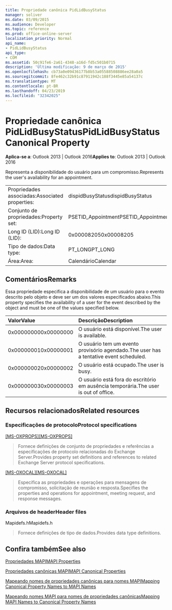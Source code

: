 ```yaml
---
title: Propriedade canônica PidLidBusyStatus
manager: soliver
ms.date: 03/09/2015
ms.audience: Developer
ms.topic: reference
ms.prod: office-online-server
localization_priority: Normal
api_name:
- PidLidBusyStatus
api_type:
- COM
ms.assetid: 50c91fe6-2a61-4348-a16d-fd5c501b0715
description: 'Última modificação: 9 de março de 2015'
ms.openlocfilehash: cb73a0e09436177b8b53a05588508886ee28a0a5
ms.sourcegitcommit: 8fe462c32b91c87911942c188f3445e85a54137c
ms.translationtype: MT
ms.contentlocale: pt-BR
ms.lasthandoff: 04/23/2019
ms.locfileid: "32342025"
---
```

# <a name="pidlidbusystatus-canonical-property"></a><span data-ttu-id="df1d0-103">Propriedade canônica PidLidBusyStatus</span><span class="sxs-lookup"><span data-stu-id="df1d0-103">PidLidBusyStatus Canonical Property</span></span>

  
  
<span data-ttu-id="df1d0-104">**Aplica-se a**: Outlook 2013 | Outlook 2016</span><span class="sxs-lookup"><span data-stu-id="df1d0-104">**Applies to**: Outlook 2013 | Outlook 2016</span></span> 
  
<span data-ttu-id="df1d0-105">Representa a disponibilidade do usuário para um compromisso.</span><span class="sxs-lookup"><span data-stu-id="df1d0-105">Represents the user's availability for an appointment.</span></span>
  
|||
|:-----|:-----|
|<span data-ttu-id="df1d0-106">Propriedades associadas:</span><span class="sxs-lookup"><span data-stu-id="df1d0-106">Associated properties:</span></span>  <br/> |<span data-ttu-id="df1d0-107">dispidBusyStatus</span><span class="sxs-lookup"><span data-stu-id="df1d0-107">dispidBusyStatus</span></span>  <br/> |
|<span data-ttu-id="df1d0-108">Conjunto de propriedades:</span><span class="sxs-lookup"><span data-stu-id="df1d0-108">Property set:</span></span>  <br/> |<span data-ttu-id="df1d0-109">PSETID_Appointment</span><span class="sxs-lookup"><span data-stu-id="df1d0-109">PSETID_Appointment</span></span>  <br/> |
|<span data-ttu-id="df1d0-110">Long ID (LID):</span><span class="sxs-lookup"><span data-stu-id="df1d0-110">Long ID (LID):</span></span>  <br/> |<span data-ttu-id="df1d0-111">0x00008205</span><span class="sxs-lookup"><span data-stu-id="df1d0-111">0x00008205</span></span>  <br/> |
|<span data-ttu-id="df1d0-112">Tipo de dados:</span><span class="sxs-lookup"><span data-stu-id="df1d0-112">Data type:</span></span>  <br/> |<span data-ttu-id="df1d0-113">PT_LONG</span><span class="sxs-lookup"><span data-stu-id="df1d0-113">PT_LONG</span></span>  <br/> |
|<span data-ttu-id="df1d0-114">Área:</span><span class="sxs-lookup"><span data-stu-id="df1d0-114">Area:</span></span>  <br/> |<span data-ttu-id="df1d0-115">Calendário</span><span class="sxs-lookup"><span data-stu-id="df1d0-115">Calendar</span></span>  <br/> |
   
## <a name="remarks"></a><span data-ttu-id="df1d0-116">Comentários</span><span class="sxs-lookup"><span data-stu-id="df1d0-116">Remarks</span></span>

<span data-ttu-id="df1d0-117">Essa propriedade especifica a disponibilidade de um usuário para o evento descrito pelo objeto e deve ser um dos valores especificados abaixo.</span><span class="sxs-lookup"><span data-stu-id="df1d0-117">This property specifies the availability of a user for the event described by the object and must be one of the values specified below.</span></span>
  
|<span data-ttu-id="df1d0-118">**Valor**</span><span class="sxs-lookup"><span data-stu-id="df1d0-118">**Value**</span></span>|<span data-ttu-id="df1d0-119">**Descrição**</span><span class="sxs-lookup"><span data-stu-id="df1d0-119">**Description**</span></span>|
|:-----|:-----|
|<span data-ttu-id="df1d0-120">0x00000000</span><span class="sxs-lookup"><span data-stu-id="df1d0-120">0x00000000</span></span>  <br/> |<span data-ttu-id="df1d0-121">O usuário está disponível.</span><span class="sxs-lookup"><span data-stu-id="df1d0-121">The user is available.</span></span>  <br/> |
|<span data-ttu-id="df1d0-122">0x00000001</span><span class="sxs-lookup"><span data-stu-id="df1d0-122">0x00000001</span></span>  <br/> |<span data-ttu-id="df1d0-123">O usuário tem um evento provisório agendado.</span><span class="sxs-lookup"><span data-stu-id="df1d0-123">The user has a tentative event scheduled.</span></span>  <br/> |
|<span data-ttu-id="df1d0-124">0x00000002</span><span class="sxs-lookup"><span data-stu-id="df1d0-124">0x00000002</span></span>  <br/> |<span data-ttu-id="df1d0-125">O usuário está ocupado.</span><span class="sxs-lookup"><span data-stu-id="df1d0-125">The user is busy.</span></span>  <br/> |
|<span data-ttu-id="df1d0-126">0x00000003</span><span class="sxs-lookup"><span data-stu-id="df1d0-126">0x00000003</span></span>  <br/> |<span data-ttu-id="df1d0-127">O usuário está fora do escritório em ausência temporária.</span><span class="sxs-lookup"><span data-stu-id="df1d0-127">The user is out of office.</span></span>  <br/> |
   
## <a name="related-resources"></a><span data-ttu-id="df1d0-128">Recursos relacionados</span><span class="sxs-lookup"><span data-stu-id="df1d0-128">Related resources</span></span>

### <a name="protocol-specifications"></a><span data-ttu-id="df1d0-129">Especificações de protocolo</span><span class="sxs-lookup"><span data-stu-id="df1d0-129">Protocol specifications</span></span>

<span data-ttu-id="df1d0-130">[[MS-OXPROPS]](https://msdn.microsoft.com/library/f6ab1613-aefe-447d-a49c-18217230b148%28Office.15%29.aspx)</span><span class="sxs-lookup"><span data-stu-id="df1d0-130">[[MS-OXPROPS]](https://msdn.microsoft.com/library/f6ab1613-aefe-447d-a49c-18217230b148%28Office.15%29.aspx)</span></span>
  
> <span data-ttu-id="df1d0-131">Fornece definições de conjunto de propriedades e referências a especificações de protocolo relacionadas do Exchange Server.</span><span class="sxs-lookup"><span data-stu-id="df1d0-131">Provides property set definitions and references to related Exchange Server protocol specifications.</span></span>
    
<span data-ttu-id="df1d0-132">[[MS-OXOCAL]](https://msdn.microsoft.com/library/09861fde-c8e4-4028-9346-e7c214cfdba1%28Office.15%29.aspx)</span><span class="sxs-lookup"><span data-stu-id="df1d0-132">[[MS-OXOCAL]](https://msdn.microsoft.com/library/09861fde-c8e4-4028-9346-e7c214cfdba1%28Office.15%29.aspx)</span></span>
  
> <span data-ttu-id="df1d0-133">Especifica as propriedades e operações para mensagens de compromisso, solicitação de reunião e resposta.</span><span class="sxs-lookup"><span data-stu-id="df1d0-133">Specifies the properties and operations for appointment, meeting request, and response messages.</span></span>
    
### <a name="header-files"></a><span data-ttu-id="df1d0-134">Arquivos de header</span><span class="sxs-lookup"><span data-stu-id="df1d0-134">Header files</span></span>

<span data-ttu-id="df1d0-135">Mapidefs.h</span><span class="sxs-lookup"><span data-stu-id="df1d0-135">Mapidefs.h</span></span>
  
> <span data-ttu-id="df1d0-136">Fornece definições de tipo de dados.</span><span class="sxs-lookup"><span data-stu-id="df1d0-136">Provides data type definitions.</span></span>
    
## <a name="see-also"></a><span data-ttu-id="df1d0-137">Confira também</span><span class="sxs-lookup"><span data-stu-id="df1d0-137">See also</span></span>



[<span data-ttu-id="df1d0-138">Propriedades MAPI</span><span class="sxs-lookup"><span data-stu-id="df1d0-138">MAPI Properties</span></span>](mapi-properties.md)
  
[<span data-ttu-id="df1d0-139">Propriedades canônicas MAPI</span><span class="sxs-lookup"><span data-stu-id="df1d0-139">MAPI Canonical Properties</span></span>](mapi-canonical-properties.md)
  
[<span data-ttu-id="df1d0-140">Mapeando nomes de propriedades canônicas para nomes MAPI</span><span class="sxs-lookup"><span data-stu-id="df1d0-140">Mapping Canonical Property Names to MAPI Names</span></span>](mapping-canonical-property-names-to-mapi-names.md)
  
[<span data-ttu-id="df1d0-141">Mapeando nomes MAPI para nomes de propriedades canônicas</span><span class="sxs-lookup"><span data-stu-id="df1d0-141">Mapping MAPI Names to Canonical Property Names</span></span>](mapping-mapi-names-to-canonical-property-names.md)

